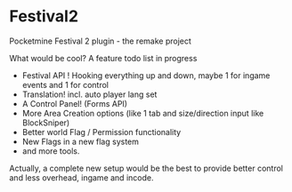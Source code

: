 # Festival2
Pocketmine Festival 2 plugin - the remake project

What would be cool?
A feature todo list in progress

- Festival API ! Hooking everything up and down, maybe 1 for ingame events and 1 for control
- Translation! incl. auto player lang set
- A Control Panel! (Forms API) 
- More Area Creation options (like 1 tab and size/direction input like BlockSniper) 
- Better world Flag / Permission functionality 
- New Flags in a new flag system
- and more tools. 

Actually, a complete new setup would be the best to provide better control and less overhead, ingame and incode.


